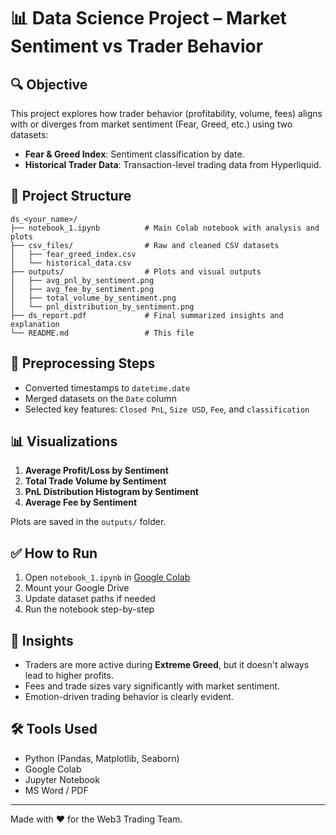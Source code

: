
# 📊 Data Science Project – Market Sentiment vs Trader Behavior

## 🔍 Objective
This project explores how trader behavior (profitability, volume, fees) aligns with or diverges from market sentiment (Fear, Greed, etc.) using two datasets:

- **Fear & Greed Index**: Sentiment classification by date.
- **Historical Trader Data**: Transaction-level trading data from Hyperliquid.

## 📁 Project Structure
```
ds_<your_name>/
├── notebook_1.ipynb          # Main Colab notebook with analysis and plots
├── csv_files/                # Raw and cleaned CSV datasets
│   ├── fear_greed_index.csv
│   └── historical_data.csv
├── outputs/                  # Plots and visual outputs
│   ├── avg_pnl_by_sentiment.png
│   ├── avg_fee_by_sentiment.png
│   ├── total_volume_by_sentiment.png
│   └── pnl_distribution_by_sentiment.png
├── ds_report.pdf             # Final summarized insights and explanation
└── README.md                 # This file
```

## 🧹 Preprocessing Steps
- Converted timestamps to `datetime.date`
- Merged datasets on the `Date` column
- Selected key features: `Closed PnL`, `Size USD`, `Fee`, and `classification`

## 📊 Visualizations
1. **Average Profit/Loss by Sentiment**
2. **Total Trade Volume by Sentiment**
3. **PnL Distribution Histogram by Sentiment**
4. **Average Fee by Sentiment**

Plots are saved in the `outputs/` folder.

## ✅ How to Run
1. Open `notebook_1.ipynb` in [Google Colab](https://colab.research.google.com/)
2. Mount your Google Drive
3. Update dataset paths if needed
4. Run the notebook step-by-step

## 📌 Insights
- Traders are more active during **Extreme Greed**, but it doesn't always lead to higher profits.
- Fees and trade sizes vary significantly with market sentiment.
- Emotion-driven trading behavior is clearly evident.

## 🛠 Tools Used
- Python (Pandas, Matplotlib, Seaborn)
- Google Colab
- Jupyter Notebook
- MS Word / PDF

---

Made with ❤️ for the Web3 Trading Team.
